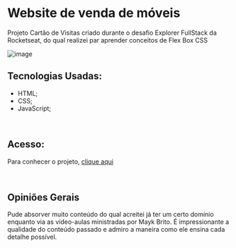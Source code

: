 # Website de venda de móveis

Projeto Cartão de Visitas criado durante o desafio Explorer FullStack da Rocketseat, do qual realizei par aprender conceitos de Flex Box CSS

![image](https://github.com/MaduSales/MyBussinessCard/assets/166547195/30e687f3-5be4-4ceb-8cd4-015d91f14066)



## Tecnologias Usadas:
- HTML;
- CSS;
- JavaScript;
<br>


## Acesso:
Para conhecer o projeto, [clique aqui](https://madusales.github.io/MyBussinessCard/)

<br>


## Opiniões Gerais 
Pude absorver muito conteúdo do qual acreitei já ter um certo domínio enquanto via as vídeo-aulas ministradas por Mayk Brito. É impressionante a qualidade do conteúdo passado e admiro a maneira como ele ensina cada detalhe possível.
